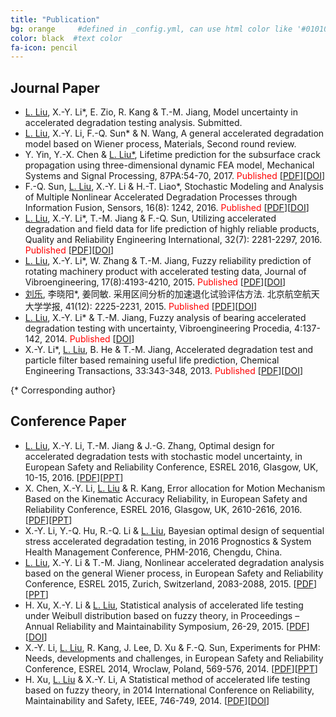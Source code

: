 ```yaml
---
title: "Publication"
bg: orange     #defined in _config.yml, can use html color like '#010101'
color: black  #text color
fa-icon: pencil
---
```


## Journal Paper
- <u>L. Liu</u>, X.-Y. Li*, E. Zio, R. Kang & T.-M. Jiang, Model uncertainty in accelerated degradation testing analysis. Submitted.
- <u>L. Liu</u>, X.-Y. Li, F.-Q. Sun* & N. Wang, A general accelerated degradation model based on Wiener process, Materials, Second round review.
- Y. Yin, Y.-X. Chen & <u>L. Liu*</u>, Lifetime prediction for the subsurface crack propagation using three-dimensional dynamic FEA model, Mechanical Systems and Signal Processing, 87PA:54-70, 2017. <font color="#FF0000">Published</font> [<a href= "llbuaa.github.io/paper/ymssp.4548.pdf">PDF</a>][[DOI](https://authors.elsevier.com/a/1U4yF39~t0G4pl)]
- F.-Q. Sun, <u>L. Liu</u>, X.-Y. Li & H.-T. Liao*, Stochastic Modeling and Analysis of Multiple Nonlinear Accelerated Degradation Processes through Information Fusion, Sensors, 16(8): 1242, 2016. <font color="#FF0000">Published</font> [<a href= "llbuaa.github.io/paper/sensors.139715.pdf">PDF</a>][[DOI](http://www.mdpi.com/1424-8220/16/8/1242)]
- <u>L. Liu</u>, X.-Y. Li*, T.-M. Jiang & F.-Q. Sun, Utilizing accelerated degradation and field data for life prediction of highly reliable products, Quality and Reliability Engineering International, 32(7): 2281-2297, 2016. <font color="#FF0000">Published</font> [<a href= "llbuaa.github.io/paper/10.1002-qre.1935.pdf">PDF</a>][[DOI](http://onlinelibrary.wiley.com/enhanced/doi/10.1002/qre.1935)]
- <u>L. Liu</u>, X.-Y. Li*, W. Zhang & T.-M. Jiang, Fuzzy reliability prediction of rotating machinery product with accelerated testing data, Journal of Vibroengineering, 17(8):4193-4210, 2015. <font color="#FF0000">Published</font> [<a href= "llbuaa.github.io/paper/jve.15970.pdf">PDF</a>][[DOI](http://www.jve.lt/Vibro/JVE-2015-17-8/JVE01715121830.html)]
- <u>刘乐</u>, 李晓阳*, 姜同敏. 采用区间分析的加速退化试验评估方法. 北京航空航天大学学报, 41(12): 2225-2231, 2015. <font color="#FF0000">Published</font> [<a href= "llbuaa.github.io/paper/jbuaa.2015.pdf">PDF</a>][[DOI](http://bhxb.buaa.edu.cn/CN/abstract/abstract13635.shtml)]
- <u>L. Liu</u>, X.-Y. Li* & T.-M. Jiang, Fuzzy analysis of bearing accelerated degradation testing with uncertainty, Vibroengineering Procedia, 4:137-142, 2014. <font color="#FF0000">Published</font> [[DOI](http://www.jve.lt/Vibro/VP-2014-4/VP00414110025.html)]
- X.-Y. Li*, <u>L. Liu</u>, B. He & T.-M. Jiang, Accelerated degradation test and particle filter based remaining useful life prediction, Chemical Engineering Transactions, 33:343-348, 2013. <font color="#FF0000">Published</font> [<a href= "http://www.aidic.it/cet/13/33/058.pdf">PDF</a>][[DOI](http://www.aidic.it/cet/13/33/058.pdf)]

{* Corresponding author}

## Conference Paper
- <u>L. Liu</u>, X.-Y. Li, T.-M. Jiang & J.-G. Zhang, Optimal design for accelerated degradation tests with stochastic model uncertainty, in European Safety and Reliability Conference, ESREL 2016, Glasgow, UK, 10-15, 2016. [<a href= "llbuaa.github.io/paper/esrel.2016.1.pdf">PDF</a>][<a href= "llbuaa.github.io/paper/esrel.2016.1.ppt.pdf">PPT</a>]
- X. Chen, X.-Y. Li, <u>L. Liu</u> & R. Kang, Error allocation for Motion Mechanism Based on the Kinematic Accuracy Reliability, in European Safety and Reliability Conference, ESREL 2016, Glasgow, UK, 2610-2616, 2016. [<a href= "llbuaa.github.io/paper/esrel.2016.2.pdf">PDF</a>][<a href= "llbuaa.github.io/paper/esrel.2016.2.ppt.pdf">PPT</a>]
- X.-Y. Li, Y.-Q. Hu, R.-Q. Li & <u>L. Liu</u>, Bayesian optimal design of sequential stress accelerated degradation testing, in 2016 Prognostics & System Health Management Conference, PHM-2016, Chengdu, China.
- <u>L. Liu</u>, X.-Y. Li & T.-M. Jiang, Nonlinear accelerated degradation analysis based on the general Wiener process, in European Safety and Reliability Conference, ESREL 2015, Zurich, Switzerland, 2083-2088, 2015. [<a href= "llbuaa.github.io/paper/esrel.2015.pdf">PDF</a>][<a href= "llbuaa.github.io/paper/esrel.2015.ppt.pdf">PPT</a>]
- H. Xu, X.-Y. Li & <u>L. Liu</u>, Statistical analysis of accelerated life testing under Weibull distribution based on fuzzy theory, in Proceedings – Annual Reliability and Maintainability Symposium, 26-29, 2015. [<a href= "llbuaa.github.io/paper/rams.2015.pdf">PDF</a>][[DOI](http://ieeexplore.ieee.org/xpls/abs_all.jsp?arnumber=7105078)]
- X.-Y. Li, <u>L. Liu</u>, R. Kang, J. Lee, D. Xu & F.-Q. Sun, Experiments for PHM: Needs, developments and challenges, in European Safety and Reliability Conference, ESREL 2014, Wroclaw, Poland, 569-576, 2014. [<a href= "llbuaa.github.io/paper/esrel.2014.pdf">PDF</a>][<a href= "llbuaa.github.io/paper/esrel.2014.ppt.pdf">PPT</a>]
- H. Xu, <u>L. Liu</u> & X.-Y. Li, A Statistical method of accelerated life testing based on fuzzy theory, in 2014 International Conference on Reliability, Maintainability and Safety, IEEE, 746-749, 2014. [<a href= "llbuaa.github.io/paper/icrms.2014.pdf">PDF</a>][[DOI](http://ieeexplore.ieee.org/xpls/abs_all.jsp?arnumber=7107297&tag=1)]
